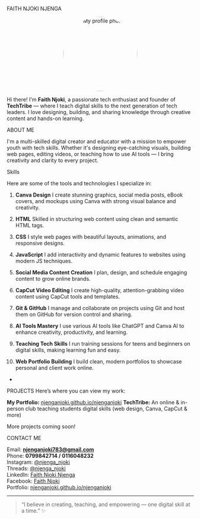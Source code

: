 FAITH NJOKI NJENGA

<p align="center">
  <img src="https://github.com/njenganjoki/njenganjoki/blob/main/profile-photo.jpg" alt="My profile photo" width="200" style="border-radius: 50%;" />

</p>

Hi there! I'm **Faith Njoki**, a passionate tech enthusiast and founder of **TechTribe** — where I teach digital skills to the next generation of tech leaders. I love designing, building, and sharing knowledge through creative content and hands-on learning.



 ABOUT ME

I'm a multi-skilled digital creator and educator with a mission to empower youth with tech skills. Whether it's designing eye-catching visuals, building web pages, editing videos, or teaching how to use AI tools — I bring creativity and clarity to every project.



 Skills

Here are some of the tools and technologies I specialize in:

1. **Canva Design**
I create stunning graphics, social media posts, eBook covers, and mockups using Canva with strong visual balance and creativity.

 2. **HTML**
Skilled in structuring web content using clean and semantic HTML tags.

 3. **CSS**
I style web pages with beautiful layouts, animations, and responsive designs.

 4. **JavaScript**
I add interactivity and dynamic features to websites using modern JS techniques.

 5. **Social Media Content Creation**
I plan, design, and schedule engaging content to grow online brands.

 6. **CapCut Video Editing**
I create high-quality, attention-grabbing video content using CapCut tools and templates.

 7. **Git & GitHub**
I manage and collaborate on projects using Git and host them on GitHub for version control and sharing.
 8. **AI Tools Mastery**
I use various AI tools like ChatGPT and Canva AI to enhance creativity, productivity, and learning.

 9. **Teaching Tech Skills**
I run training sessions for teens and beginners on digital skills, making learning fun and easy.

 10. **Web Portfolio Building**
I build clean, modern portfolios to showcase personal and client work online.

-
PROJECTS
Here’s where you can view my work:

 **My Portfolio:** [njenganjoki.github.io/njenganjoki](https://njenganjoki.github.io/njenganjoki/)
 **TechTribe:** An online & in-person club teaching students digital skills (web design, Canva, CapCut & more)

More projects coming soon!



 CONTACT ME

 Email: **njenganjoki783@gmail.com**  
 Phone: **0799842714 / 0116048232**  
 Instagram: [@njenga_njoki](https://www.instagram.com/njenga_njoki/)  
 Threads: [@njenga_njoki](https://www.threads.com/@njenga_njoki?xmt=AQF0ekXjFem49y4b0l62tgnXufybPdD2iKk7_cO7Z8Y2zH8)  
 LinkedIn: [Faith Njoki Njenga](https://www.linkedin.com/in/njenga-njoki-ab8645257)  
 Facebook: [Faith Njoki](https://www.facebook.com/faith.gracious.12/)  
 Portfolio: [njenganjoki.github.io/njenganjoki](https://njenganjoki.github.io/njenganjoki/)

---

> “I believe in creating, teaching, and empowering — one digital skill at a time.” ✨


